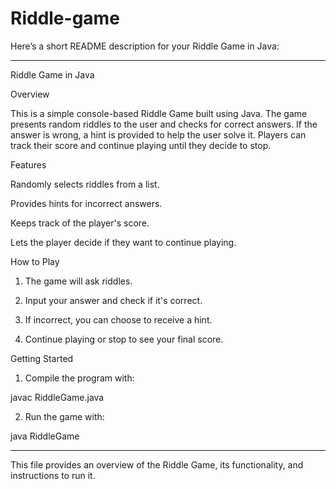 # Riddle-game
Here’s a short README description for your Riddle Game in Java:


---

Riddle Game in Java

Overview

This is a simple console-based Riddle Game built using Java. The game presents random riddles to the user and checks for correct answers. If the answer is wrong, a hint is provided to help the user solve it. Players can track their score and continue playing until they decide to stop.

Features

Randomly selects riddles from a list.

Provides hints for incorrect answers.

Keeps track of the player's score.

Lets the player decide if they want to continue playing.


How to Play

1. The game will ask riddles.


2. Input your answer and check if it's correct.


3. If incorrect, you can choose to receive a hint.


4. Continue playing or stop to see your final score.



Getting Started

1. Compile the program with:

javac RiddleGame.java


2. Run the game with:

java RiddleGame




---

This file provides an overview of the Riddle Game, its functionality, and instructions to run it.

